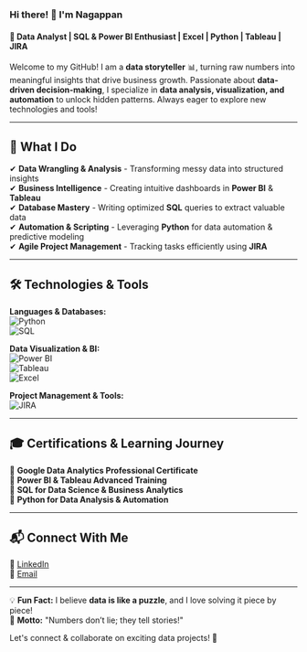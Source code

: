 ### Hi there! 👋 I'm Nagappan  
#### 🚀 Data Analyst | SQL & Power BI Enthusiast | Excel | Python | Tableau | JIRA  

Welcome to my GitHub! I am a **data storyteller** 📊, turning raw numbers into meaningful insights that drive business growth. Passionate about **data-driven decision-making**, I specialize in **data analysis, visualization, and automation** to unlock hidden patterns. Always eager to explore new technologies and tools!

---

## 🚀 What I Do  
✔ **Data Wrangling & Analysis** - Transforming messy data into structured insights  
✔ **Business Intelligence** - Creating intuitive dashboards in **Power BI** & **Tableau**  
✔ **Database Mastery** - Writing optimized **SQL** queries to extract valuable data  
✔ **Automation & Scripting** - Leveraging **Python** for data automation & predictive modeling  
✔ **Agile Project Management** - Tracking tasks efficiently using **JIRA**  

---

## 🛠️ Technologies & Tools  

**Languages & Databases:**  
![Python](https://img.shields.io/badge/Python-3776AB?style=for-the-badge&logo=python&logoColor=white)  
![SQL](https://img.shields.io/badge/SQL-4479A1?style=for-the-badge&logo=mysql&logoColor=white)  

**Data Visualization & BI:**  
![Power BI](https://img.shields.io/badge/Power%20BI-F2C811?style=for-the-badge&logo=power-bi&logoColor=black)  
![Tableau](https://img.shields.io/badge/Tableau-E97627?style=for-the-badge&logo=tableau&logoColor=white)  
![Excel](https://img.shields.io/badge/Excel-217346?style=for-the-badge&logo=microsoft-excel&logoColor=white)  

**Project Management & Tools:**  
![JIRA](https://img.shields.io/badge/JIRA-0052CC?style=for-the-badge&logo=jira&logoColor=white)  

---

## 🎓 Certifications & Learning Journey  
📌 **Google Data Analytics Professional Certificate**  
📌 **Power BI & Tableau Advanced Training**  
📌 **SQL for Data Science & Business Analytics**  
📌 **Python for Data Analysis & Automation**  

---

## 📬 Connect With Me  
🔗 [LinkedIn](https://www.linkedin.com/in/nagappan555)  
📧 [Email](mailto:vnagappan00@gmail.com)  

---

💡 **Fun Fact:** I believe **data is like a puzzle**, and I love solving it piece by piece!  
🚀 **Motto:** "Numbers don’t lie; they tell stories!"  

Let's connect & collaborate on exciting data projects! 🚀
